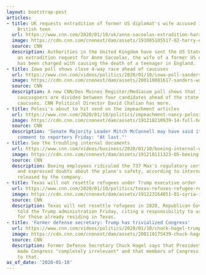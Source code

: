 ```yaml
---
layout: bootstrap-post
articles:
- title: UK requests extradition of former US diplomat's wife accused in death of
    British teen
  url: https://www.cnn.com/2020/01/10/uk/anne-sacoolas-extradition-harry-dunn-intl-gbr/index.html
  image: https://cdn.cnn.com/cnnnext/dam/assets/191005105517-02-harry-dunn-super-tease.jpg
  source: CNN
  description: Authorities in the United Kingdom have sent the US State Department
    an extradition request for Anne Sacoolas, the wife of a former US diplomat who
    has been charged with causing the death of a teenager in England.
- title: Iowa poll shows close 4-way race ahead of caucuses
  url: https://www.cnn.com/videos/politics/2020/01/10/iowa-poll-sanders-warren-buttigieg-biden-tsr-vpx.cnn
  image: https://cdn.cnn.com/cnnnext/dam/assets/200110081617-sanders-warren-buttigieg-biden-split-super-tease.jpg
  source: CNN
  description: A new CNN/Des Moines Register/Mediacom poll shows that Iowa's likely
    caucusgoers are divided between four candidates ahead of the state's Democratic
    caucuses. CNN Political Director David Chalian has more.
- title: Pelosi's about to hit send on the impeachment articles
  url: https://www.cnn.com/2020/01/10/politics/impeachment-nancy-pelosi-week-in-review/index.html
  image: https://cdn.cnn.com/cnnnext/dam/assets/191218210939-14-full-house-impeachment-1218-super-tease.jpg
  source: CNN
  description: 'Senate Majority Leader Mitch McConnell may have said it best in a
    comment to reporters Friday: "At last."'
- title: See the troubling internal documents
  url: https://www.cnn.com/videos/business/2020/01/10/boeing-internal-documents-737-max.cnn-business
  image: https://cdn.cnn.com/cnnnext/dam/assets/191218111323-05-boeing-737-max-file-super-tease.jpg
  source: CNN
  description: Boeing employees ridiculed the 737 Max's regulatory certification process
    and expressed doubts about the plane's safety, according to internal communications
    released by the company.
- title: Texas will not resettle refugees under Trump executive order
  url: https://www.cnn.com/2020/01/10/politics/texas-refuses-refugee-resettlement/index.html
  image: https://cdn.cnn.com/cnnnext/dam/assets/191223164051-01-syria-idlib-refugees-1223-super-tease.jpg
  source: CNN
  description: Texas will not resettle refugees in 2020, Republican Gov. Greg Abbott
    told the Trump administration Friday, citing a responsibility to use state resources
    for those already residing in Texas.
- title: 'Former defense secretary: Trump has trivialized Congress'
  url: https://www.cnn.com/videos/politics/2020/01/10/chuck-hagel-trump-trivialized-congress-sot-tsr-vpx.cnn
  image: https://cdn.cnn.com/cnnnext/dam/assets/200110175439-chuck-hagel-tsr-super-tease.jpg
  source: CNN
  description: Former Defense Secretary Chuck Hagel says that President Trump has
    made Congress "completely irrelevant" and that members of Congress have contributed
    to that.
as_of_date: '2020-01-10'
---
```


